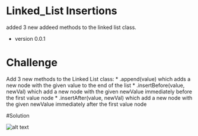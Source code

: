 # Linked_List Insertions
added 3 new addeed methods to the linked list class. 

* version 0.0.1

# Challenge

Add 3 new methods to the Linked List class:
    * .append(value) which adds a new node with the given value to the end of the list
    * .insertBefore(value, newVal) which add a new node with the given newValue immediately before the first value node
    * .insertAfter(value, newVal) which add a new node with the given newValue immediately after the first value node

#Solution

![alt text](/Users/stevenstarwalt/codefellows/401/data-structures-and-algorithms/assets/ll_insertions.JPG)



